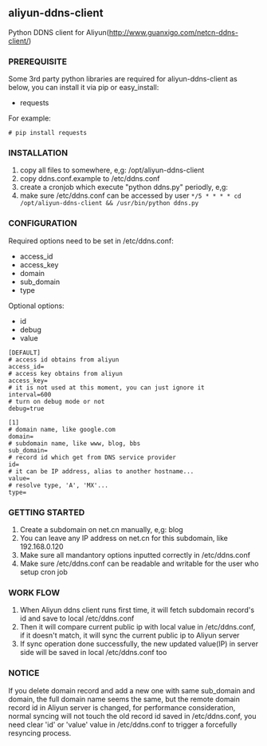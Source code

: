 ## aliyun-ddns-client

Python DDNS client for Aliyun(http://www.guanxigo.com/netcn-ddns-client/)

### PREREQUISITE
Some 3rd party python libraries are required for aliyun-ddns-client as below, you can install it via pip or easy_install:

- requests

For example:
```
# pip install requests
```

### INSTALLATION 
1. copy all files to somewhere, e,g: /opt/aliyun-ddns-client
2. copy ddns.conf.example to /etc/ddns.conf
3. create a cronjob which execute "python ddns.py" periodly, e,g:
4. make sure /etc/ddns.conf can be accessed by user
`
*/5 * * * * cd /opt/aliyun-ddns-client && /usr/bin/python ddns.py
`

### CONFIGURATION
Required options need to be set in /etc/ddns.conf:
* access_id
* access_key
* domain
* sub_domain
* type

Optional options:
* id
* debug
* value

```
[DEFAULT]
# access id obtains from aliyun
access_id=
# access key obtains from aliyun
access_key=
# it is not used at this moment, you can just ignore it
interval=600
# turn on debug mode or not
debug=true

[1]
# domain name, like google.com
domain=
# subdomain name, like www, blog, bbs
sub_domain=
# record id which get from DNS service provider
id=
# it can be IP address, alias to another hostname...
value=
# resolve type, 'A', 'MX'...
type=
```

### GETTING STARTED 
1. Create a subdomain on net.cn manually, e,g: blog
2. You can leave any IP address on net.cn for this subdomain, like 192.168.0.120
3. Make sure all mandantory options inputted correctly in /etc/ddns.conf 
4. Make sure /etc/ddns.conf can be readable and writable for the user who setup cron job

### WORK FLOW
1. When Aliyun ddns client runs first time, it will fetch subdomain record's id and save to local /etc/ddns.conf
2. Then it will compare current public ip with local value in /etc/ddns.conf, if it doesn't match, it will sync the current public ip to Aliyun server 
3. If sync operation done successfully, the new updated value(IP) in server side will be saved in local /etc/ddns.conf too

### NOTICE
If you delete domain record and add a new one with same sub_domain and domain, the full domain name seems the same, but the remote domain record id in Aliyun server is changed, for performance consideration, normal syncing will not touch the old record id saved in /etc/ddns.conf, you need clear 'id' or 'value' value in /etc/ddns.conf to trigger a forcefully resyncing process.
